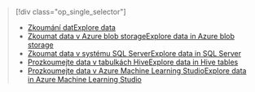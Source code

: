 > [!div class="op_single_selector"]
> * [<span data-ttu-id="d4341-101">Zkoumání dat</span><span class="sxs-lookup"><span data-stu-id="d4341-101">Explore data</span></span>](../articles/machine-learning/machine-learning-data-science-explore-data.md)
> * [<span data-ttu-id="d4341-102">Zkoumat data v Azure blob storage</span><span class="sxs-lookup"><span data-stu-id="d4341-102">Explore data in Azure blob storage</span></span>](../articles/machine-learning/machine-learning-data-science-explore-data-blob.md)
> * [<span data-ttu-id="d4341-103">Zkoumat data v systému SQL Server</span><span class="sxs-lookup"><span data-stu-id="d4341-103">Explore data in SQL Server</span></span>](../articles/machine-learning/machine-learning-data-science-explore-data-sql-server.md)
> * [<span data-ttu-id="d4341-104">Prozkoumejte data v tabulkách Hive</span><span class="sxs-lookup"><span data-stu-id="d4341-104">Explore data in Hive tables</span></span>](../articles/machine-learning/machine-learning-data-science-explore-data-hive-tables.md)
> * [<span data-ttu-id="d4341-105">Prozkoumejte data v Azure Machine Learning Studio</span><span class="sxs-lookup"><span data-stu-id="d4341-105">Explore data in Azure Machine Learning Studio</span></span>](https://azure.microsoft.com/documentation/videos/preprocessing-data-in-azure-ml-studio/)
> 
> 

